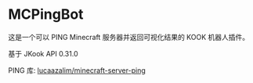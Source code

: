 # MCPingBot

这是一个可以 PING Minecraft 服务器并返回可视化结果的 KOOK 机器人插件。

基于 JKook API 0.31.0

PING 库: [lucaazalim/minecraft-server-ping](https://github.com/lucaazalim/minecraft-server-ping)

